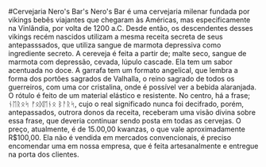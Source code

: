 #Cervejaria Nero's Bar's
Nero's Bar é uma cervejaria milenar fundada por vikings bebês viajantes que chegaram às Américas, mas especificamente na Vinlândia, por volta de 1200 a.C. Desde então, os descendentes desses vikings recém nascidos utilizam a mesma receita secreta de seus antepasssados, que utiliza sangue de marmota depressiva como ingrediente secreto.
  A cereveja é feita a partir de; malte seco, sangue de marmota com depressão, cevada, lúpulo cascade.
  Ela tem um sabor acentuada no doce. A garrafa tem um formato angelical, que lembra a forma dos portões sagrados de Valhalla, o reino sagrado de todos os guerreiros, com uma cor cristalina, onde é possível ver a bebida alaranjada. O rótulo é feito de um material elástico e resistente. No centro, há a frase; ᚾᛖᚱᛟᛋ ᚠᛟᛞᛖᚾᛟ ᛒᚨᚱᛋ, cujo o real significado nunca foi decifrado, porém, antepassados, outrora donos da receita, receberam uma visão divina sobre essa frase, que deveria continuar sendo posta em todas as cervejas. 
  O preço, atualmente, é de 15.00,00 kwanzas, o que vale aproximadamente R$100,00. Ela não é vendida em mercados convencionais, é preciso encomendar uma em nossa empresa, que é feita artesanalmente e entregue na porta dos clientes.
  
